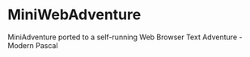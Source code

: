 # MiniWebAdventure
MiniAdventure ported to a self-running Web Browser Text Adventure - Modern Pascal
